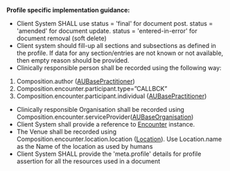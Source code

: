**Profile specific implementation guidance:**

*  Client System SHALL use status = 'final' for document post. status = 'amended' for document update. status = 'entered-in-error' for document removal (soft delete)
* Client system should fill-up all sections and subsections as defined in the profile. If data for any section/entries are not known or not available, then empty reason should be provided.
* Clinically responsible person shall be recorded using the following way:
1.  Composition.author ([AUBasePractitioner])
1.  Composition.encounter.participant.type=”CALLBCK”
1.  Composition.encounter.participant.individual ([AUBasePractitioner])
* Clinically responsible Organisation shall be recorded using Composition.encounter.serviceProvider([AUBaseOrganisation])
* Client System shall provide a reference to [Encounter] instance. 
* The Venue shall be recorded using Composition.encounter.location.location ([Location]). Use Location.name as the Name of the location as used by humans
*  Client System SHALL provide the 'meta.profile' details for profile assertion for all the resources used in a document


[Encounter]: http://build.fhir.org/ig/hl7au/au-fhir-childhealth/StructureDefinition-ncdhc-encounter.html
[AUBasePractitioner]: http://hl7.org.au/fhir/base/aubase1.1/StructureDefinition-au-practitioner.html
[AUBaseOrganisation]: http://hl7.org.au/fhir/base/aubase1.1/StructureDefinition-au-organisation.html
[Location]: http://hl7.org.au/fhir/base/aubase1.1/StructureDefinition-au-location.html